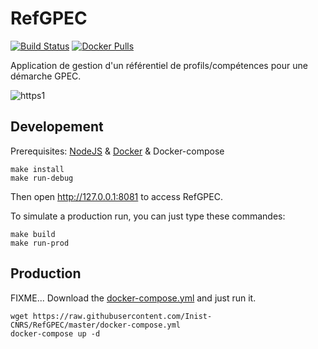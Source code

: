 # RefGPEC

[![Build Status](https://travis-ci.org/Inist-CNRS/RefGPEC.svg?branch=master)](https://travis-ci.org/Inist-CNRS/RefGPEC) [![Docker Pulls](https://img.shields.io/docker/pulls/inistcnrs/refgpec.svg)](https://registry.hub.docker.com/u/inistcnrs/refgpec/)

Application de gestion d'un référentiel de profils/compétences pour une démarche GPEC.

![https1](https://cloud.githubusercontent.com/assets/328244/21484433/b32cd0d6-cb92-11e6-8f79-6884f09edc2b.jpg)

## Developement

Prerequisites: [NodeJS](https://nodejs.org/en/download/package-manager/) & [Docker](https://docs.docker.com/engine/installation/linux/docker-ce/ubuntu/) & Docker-compose

```
make install
make run-debug
```
Then open http://127.0.0.1:8081 to access RefGPEC.


To simulate a production run, you can just type these commandes:

```
make build
make run-prod
```

## Production

FIXME...
Download the [docker-compose.yml](https://raw.githubusercontent.com/Inist-CNRS/RefGPEC/master/docker-compose.yml) and just run it.

```
wget https://raw.githubusercontent.com/Inist-CNRS/RefGPEC/master/docker-compose.yml
docker-compose up -d
```
